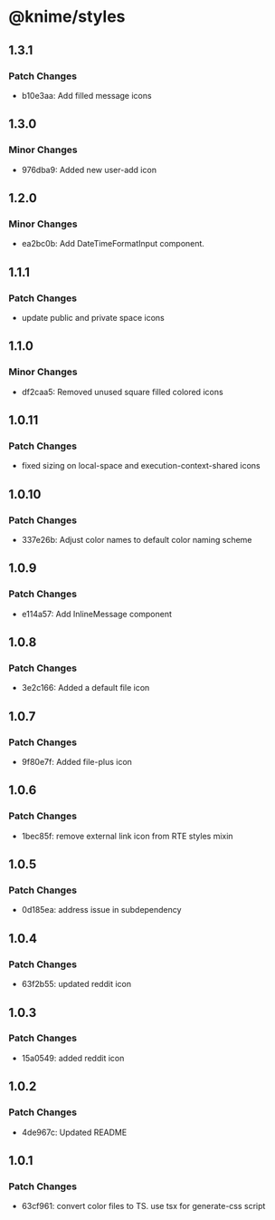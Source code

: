 # @knime/styles

## 1.3.1

### Patch Changes

- b10e3aa: Add filled message icons

## 1.3.0

### Minor Changes

- 976dba9: Added new user-add icon

## 1.2.0

### Minor Changes

- ea2bc0b: Add DateTimeFormatInput component.

## 1.1.1

### Patch Changes

- update public and private space icons

## 1.1.0

### Minor Changes

- df2caa5: Removed unused square filled colored icons

## 1.0.11

### Patch Changes

- fixed sizing on local-space and execution-context-shared icons

## 1.0.10

### Patch Changes

- 337e26b: Adjust color names to default color naming scheme

## 1.0.9

### Patch Changes

- e114a57: Add InlineMessage component

## 1.0.8

### Patch Changes

- 3e2c166: Added a default file icon

## 1.0.7

### Patch Changes

- 9f80e7f: Added file-plus icon

## 1.0.6

### Patch Changes

- 1bec85f: remove external link icon from RTE styles mixin

## 1.0.5

### Patch Changes

- 0d185ea: address issue in subdependency

## 1.0.4

### Patch Changes

- 63f2b55: updated reddit icon

## 1.0.3

### Patch Changes

- 15a0549: added reddit icon

## 1.0.2

### Patch Changes

- 4de967c: Updated README

## 1.0.1

### Patch Changes

- 63cf961: convert color files to TS. use tsx for generate-css script
